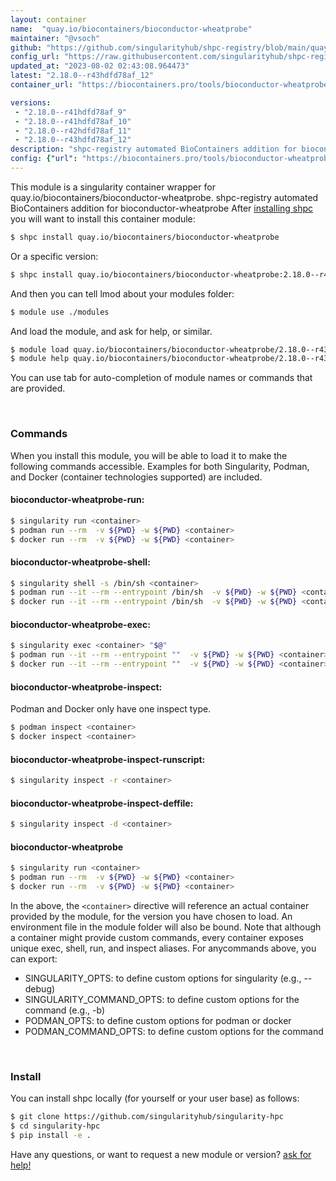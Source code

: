 ```yaml
---
layout: container
name:  "quay.io/biocontainers/bioconductor-wheatprobe"
maintainer: "@vsoch"
github: "https://github.com/singularityhub/shpc-registry/blob/main/quay.io/biocontainers/bioconductor-wheatprobe/container.yaml"
config_url: "https://raw.githubusercontent.com/singularityhub/shpc-registry/main/quay.io/biocontainers/bioconductor-wheatprobe/container.yaml"
updated_at: "2023-08-02 02:43:08.964473"
latest: "2.18.0--r43hdfd78af_12"
container_url: "https://biocontainers.pro/tools/bioconductor-wheatprobe"

versions:
 - "2.18.0--r41hdfd78af_9"
 - "2.18.0--r41hdfd78af_10"
 - "2.18.0--r42hdfd78af_11"
 - "2.18.0--r43hdfd78af_12"
description: "shpc-registry automated BioContainers addition for bioconductor-wheatprobe"
config: {"url": "https://biocontainers.pro/tools/bioconductor-wheatprobe", "maintainer": "@vsoch", "description": "shpc-registry automated BioContainers addition for bioconductor-wheatprobe", "latest": {"2.18.0--r43hdfd78af_12": "sha256:cc5cc5c4d5e797ead3c7f26c8cb19b35e5d89a2f18289f0871a54a3c5841d22b"}, "tags": {"2.18.0--r41hdfd78af_9": "sha256:444bc9708fc582c5b519ca4fbdb92fcc829faf9af66cbfa31450581eba8a89bb", "2.18.0--r41hdfd78af_10": "sha256:386bd3a3324603becaad34c3e8d9ebe2c7546b798b452533383febcbc147f872", "2.18.0--r42hdfd78af_11": "sha256:8d7aa05a540d0264c30e632d60f8c133cbecfb301283421f4facc4b9824678da", "2.18.0--r43hdfd78af_12": "sha256:cc5cc5c4d5e797ead3c7f26c8cb19b35e5d89a2f18289f0871a54a3c5841d22b"}, "docker": "quay.io/biocontainers/bioconductor-wheatprobe"}
---
```


This module is a singularity container wrapper for quay.io/biocontainers/bioconductor-wheatprobe.
shpc-registry automated BioContainers addition for bioconductor-wheatprobe
After [installing shpc](#install) you will want to install this container module:


```bash
$ shpc install quay.io/biocontainers/bioconductor-wheatprobe
```

Or a specific version:

```bash
$ shpc install quay.io/biocontainers/bioconductor-wheatprobe:2.18.0--r43hdfd78af_12
```

And then you can tell lmod about your modules folder:

```bash
$ module use ./modules
```

And load the module, and ask for help, or similar.

```bash
$ module load quay.io/biocontainers/bioconductor-wheatprobe/2.18.0--r43hdfd78af_12
$ module help quay.io/biocontainers/bioconductor-wheatprobe/2.18.0--r43hdfd78af_12
```

You can use tab for auto-completion of module names or commands that are provided.

<br>

### Commands

When you install this module, you will be able to load it to make the following commands accessible.
Examples for both Singularity, Podman, and Docker (container technologies supported) are included.

#### bioconductor-wheatprobe-run:

```bash
$ singularity run <container>
$ podman run --rm  -v ${PWD} -w ${PWD} <container>
$ docker run --rm  -v ${PWD} -w ${PWD} <container>
```

#### bioconductor-wheatprobe-shell:

```bash
$ singularity shell -s /bin/sh <container>
$ podman run --it --rm --entrypoint /bin/sh  -v ${PWD} -w ${PWD} <container>
$ docker run --it --rm --entrypoint /bin/sh  -v ${PWD} -w ${PWD} <container>
```

#### bioconductor-wheatprobe-exec:

```bash
$ singularity exec <container> "$@"
$ podman run --it --rm --entrypoint ""  -v ${PWD} -w ${PWD} <container> "$@"
$ docker run --it --rm --entrypoint ""  -v ${PWD} -w ${PWD} <container> "$@"
```

#### bioconductor-wheatprobe-inspect:

Podman and Docker only have one inspect type.

```bash
$ podman inspect <container>
$ docker inspect <container>
```

#### bioconductor-wheatprobe-inspect-runscript:

```bash
$ singularity inspect -r <container>
```

#### bioconductor-wheatprobe-inspect-deffile:

```bash
$ singularity inspect -d <container>
```



#### bioconductor-wheatprobe

```bash
$ singularity run <container>
$ podman run --rm  -v ${PWD} -w ${PWD} <container>
$ docker run --rm  -v ${PWD} -w ${PWD} <container>
```


In the above, the `<container>` directive will reference an actual container provided
by the module, for the version you have chosen to load. An environment file in the
module folder will also be bound. Note that although a container
might provide custom commands, every container exposes unique exec, shell, run, and
inspect aliases. For anycommands above, you can export:

 - SINGULARITY_OPTS: to define custom options for singularity (e.g., --debug)
 - SINGULARITY_COMMAND_OPTS: to define custom options for the command (e.g., -b)
 - PODMAN_OPTS: to define custom options for podman or docker
 - PODMAN_COMMAND_OPTS: to define custom options for the command

<br>

### Install

You can install shpc locally (for yourself or your user base) as follows:

```bash
$ git clone https://github.com/singularityhub/singularity-hpc
$ cd singularity-hpc
$ pip install -e .
```

Have any questions, or want to request a new module or version? [ask for help!](https://github.com/singularityhub/singularity-hpc/issues)